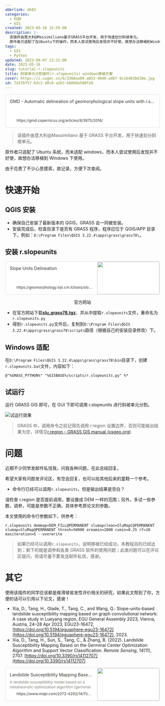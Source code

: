 ```yaml
---
abbrlink: db83
categories:
  - 科研
  - GIS
created: 2023-05-16 15:59:00
description: |-
  该插件由意大利@Massimiliano基于GRASS平台开发，用于快速划分斜坡单元。
  原作者只适配了在Ubuntu下的操作，而本人尝试使用后发现并不好使，故想办法移植到Windows下使用。由于花费了不少心思摸索，故记录，方便下次查阅。
tags:
  - GIS
  - Python
updated: 2023-09-07 13:21:00
date: 2023-05-16
slug: tutorial-r.slopeunits
title: 斜坡单元分割插件(r.slopeunits) windows移植方案
cover: https://i.cuger.cn/b/3366ea09-a053-4046-a9bf-9c16403b638e.jpg
id: 7a57bf57-63c2-48c8-a2b3-b60dda580fa9
---
```


<div style="width: 100%; margin-top: 4px; margin-bottom: 4px;"><div style="display: flex; background:white;border-radius:5px"><a href="https://gmd.copernicus.org/articles/9/3975/2016/"target="_blank"rel="noopener noreferrer"style="display: flex; color: inherit; text-decoration: none; user-select: none; transition: background 20ms ease-in 0s; cursor: pointer; flex-grow: 1; min-width: 0px; flex-wrap: wrap-reverse; align-items: stretch; text-align: left; overflow: hidden; border: 1px solid rgba(55, 53, 47, 0.16); border-radius: 5px; position: relative; fill: inherit;"><div style="flex: 4 1 180px; padding: 12px 14px 14px; overflow: hidden; text-align: left;"><div style="font-size: 14px; line-height: 20px; color: rgb(55, 53, 47); white-space: nowrap; overflow: hidden; text-overflow: ellipsis; min-height: 24px; margin-bottom: 2px;">GMD - Automatic delineation of geomorphological slope units with r.slopeunits v1.0 and their optimization for landslide susceptibility modeling</div><div style="font-size: 12px; line-height: 16px; color: rgba(55, 53, 47, 0.65); height: 32px; overflow: hidden;"></div><div style="display: flex; margin-top: 6px; height: 16px;"><img src="https://www.geoscientific-model-development.net/favicon_copernicus_16x16_.ico"style="width: 16px; height: 16px; min-width: 16px; margin-right: 6px;"><div style="font-size: 12px; line-height: 16px; color: rgb(55, 53, 47); white-space: nowrap; overflow: hidden; text-overflow: ellipsis;">https://gmd.copernicus.org/articles/9/3975/2016/</div></div></div></a></div></div>

> 该插件由意大利@Massimiliano 基于 GRASS 平台开发，用于快速划分斜坡单元。

原作者只适配了 Ubuntu 系统，而未适配 windows，而本人尝试使用后发现并不好使，故想办法移植到 Windows 下使用。

由于花费了不少心思摸索，故记录，方便下次查阅。

# 快速开始

## QGIS 安装

- 确保自己安装了最新版本的 QGIS，GRASS 会一同被安装。
- 安装完成后，检查目录下是否有 GRASS 程序，程序应位于 QGIS/APP 目录下，例如：`D:\Program Files\QGIS 3.22.4\apps\grass\grass78\`。

## 安装 r.slopeunits

<div style="width: 100%; margin-top: 4px; margin-bottom: 4px;"><div style="display: flex; background:white;border-radius:5px"><a href="https://geomorphology.irpi.cnr.it/tools/slope-units"target="_blank"rel="noopener noreferrer"style="display: flex; color: inherit; text-decoration: none; user-select: none; transition: background 20ms ease-in 0s; cursor: pointer; flex-grow: 1; min-width: 0px; flex-wrap: wrap-reverse; align-items: stretch; text-align: left; overflow: hidden; border: 1px solid rgba(55, 53, 47, 0.16); border-radius: 5px; position: relative; fill: inherit;"><div style="flex: 4 1 180px; padding: 12px 14px 14px; overflow: hidden; text-align: left;"><div style="font-size: 14px; line-height: 20px; color: rgb(55, 53, 47); white-space: nowrap; overflow: hidden; text-overflow: ellipsis; min-height: 24px; margin-bottom: 2px;">Slope Units Delineation</div><div style="font-size: 12px; line-height: 16px; color: rgba(55, 53, 47, 0.65); height: 32px; overflow: hidden;"></div><div style="display: flex; margin-top: 6px; height: 16px;"><img src="https://geomorphology.irpi.cnr.it/++theme++tecnoteca.irpitheme2018/favicon.ico"style="width: 16px; height: 16px; min-width: 16px; margin-right: 6px;"><div style="font-size: 12px; line-height: 16px; color: rgb(55, 53, 47); white-space: nowrap; overflow: hidden; text-overflow: ellipsis;">https://geomorphology.irpi.cnr.it/tools/slope-units</div></div></div><div style="flex: 1 1 180px; display: block; position: relative;"><div style="position: absolute; inset: 0px;"><div style="width: 100%; height: 100%;"><img src="https://geomorphology.irpi.cnr.it/@@site-logo/Logo-irpi-cnr.png" referrerpolicy="no-referrer" style="display: block; object-fit: cover; border-radius: 3px; width: 100%; height: 100%;"></div></div></div></a></div><div style="text-align: center; margin:0;"><p>官方网站</p></div></div>

- 在官方网站下载[**slu_grass78.tgz**](https://geomorphology.irpi.cnr.it/tools/slope-units/slu/slu_grass78.tgz)，并从中提取`r.slopeunits`文件，重命名为`r.slopeunits.py`
- 得到`r.slopeunits.py`文件后，复制到`D:\Program Files\QGIS 3.22.4\apps\grass\grass78\scripts`路径（根据自己的安装目录修改）下。

## Windows 适配

在`D:\Program Files\QGIS 3.22.4\apps\grass\grass78\bin`目录下，创建`r.slopeunits.bat`文件，内容如下：

```shell
@"%GRASS_PYTHON%" "%GISBASE%/scripts/r.slopeunits.py" %*
```

## 试运行

运行 GRASS GIS 即可，在 GUI 下即可调用 r.slopeunits 进行斜坡单元分割。

![试运行效果](https://i.cuger.cn/b/0b86fc0d-d9d2-4f19-8e16-70f854f42537.png)

> GRASS 中，调用命令之前记得先调用 r.region 设置边界，否则可能输出结果为空，详情见[r.region - GRASS GIS manual (osgeo.org)](https://grass.osgeo.org/grass82/manuals/r.region.html)

# 问题

近期不少同学发邮件私信我，问我各种问题，在此总结回复。

希望大家有问题发评论区，有空会回复，也可以给其他后来的童鞋一个参考。

- 命令行已经可以调用`r.slopeunits`，但是输出结果是空白？

请检查 r.region 是否提前调用，要设置成 DEM 一样的范围；另外，多试一些参数，调参，可能是参数不正确，具体参考原论文的参数。

本文使用的命令行参数如下，供参考：

```shell
r.slopeunits demmap=DEM_FILL@PERMANENT slumapclean=SluMapC@PERMANENT slumap=SluMap@PERMANENT thresh=50000 areamin=2000 cvmin=0.25 rf=10 maxiteration=5 --overwrite
```

> 如果已经可以调用`r.slopeunits`，说明移植已经成功，本教程目的已经达到；剩下的就是调参和各类 GRASS 软件的使用问题；此类问题可以在评论区提问，但请尽量不要发送邮件私信，感谢。

# 其它

使用该插件的同学应该都是做滑坡易发性评价相关的研究，如果此文帮到了你，方便的话可以引用以下论文，感谢！

- Xia, D., Tang, H., Glade, T., Tang, C., and Wang, Q.: Slope-units-based landslide susceptibility mapping based on graph convolutional network: A case study in Lueyang region, EGU General Assembly 2023, Vienna, Austria, 24–28 Apr 2023, EGU23-16472, [https://doi.org/10.5194/egusphere-egu23-16472](https://doi.org/10.5194/egusphere-egu23-16472), 2023.
- Xia, D., Tang, H., Sun, S., Tang, C., & Zhang, B. (2022). Landslide Susceptibility Mapping Based on the Germinal Center Optimization Algorithm and Support Vector Classification. _Remote Sensing_, _14_(11), 2707. [https://doi.org/10.3390/rs14112707](https://doi.org/10.3390/rs14112707)

<div style="width: 100%; margin-top: 4px; margin-bottom: 4px;"><div style="display: flex; background:white;border-radius:5px"><a href="https://www.mdpi.com/2072-4292/14/11/2707"target="_blank"rel="noopener noreferrer"style="display: flex; color: inherit; text-decoration: none; user-select: none; transition: background 20ms ease-in 0s; cursor: pointer; flex-grow: 1; min-width: 0px; flex-wrap: wrap-reverse; align-items: stretch; text-align: left; overflow: hidden; border: 1px solid rgba(55, 53, 47, 0.16); border-radius: 5px; position: relative; fill: inherit;"><div style="flex: 4 1 180px; padding: 12px 14px 14px; overflow: hidden; text-align: left;"><div style="font-size: 14px; line-height: 20px; color: rgb(55, 53, 47); white-space: nowrap; overflow: hidden; text-overflow: ellipsis; min-height: 24px; margin-bottom: 2px;">Landslide Susceptibility Mapping Based on the Germinal Center Optimization Algorithm and Support Vector Classification</div><div style="font-size: 12px; line-height: 16px; color: rgba(55, 53, 47, 0.65); height: 32px; overflow: hidden;">A landslide susceptibility model based on a metaheuristic optimization algorithm (germinal center optimization (GCO)) and support vector classification (SVC) is proposed and applied to landslide susceptibility mapping in the Three Gorges Reservoir area in this paper. The proposed GCO-SVC model was constructed via the following steps: First, data on 11 influencing factors and 292 landslide polygons were collected to establish the spatial database. Then, after the influencing factors were subjected to multicollinearity analysis, the data were randomly divided into training and testing sets at a ratio of 7:3. Next, the SVC model with 5-fold cross-validation was optimized by hyperparameter space search using GCO to obtain the optimal hyperparameters, and then the best model was constructed based on the optimal hyperparameters and training set. Finally, the best model acquired by GCO-SVC was applied for landslide susceptibility mapping (LSM), and its performance was compared with that of 6 popular models. The proposed GCO-SVC model achieved better performance (0.9425) than the genetic algorithm support vector classification (GA-SVC; 0.9371), grid search optimized support vector classification (GRID-SVC; 0.9198), random forest (RF; 0.9085), artificial neural network (ANN; 0.9075), K-nearest neighbor (KNN; 0.8976), and decision tree (DT; 0.8914) models in terms of the area under the receiver operating characteristic curve (AUC), and the trends of the other metrics were consistent with that of the AUC. Therefore, the proposed GCO-SVC model has some advantages in LSM and may be worth promoting for wide use.</div><div style="display: flex; margin-top: 6px; height: 16px;"><img src=""style="width: 16px; height: 16px; min-width: 16px; margin-right: 6px;"><div style="font-size: 12px; line-height: 16px; color: rgb(55, 53, 47); white-space: nowrap; overflow: hidden; text-overflow: ellipsis;">https://www.mdpi.com/2072-4292/14/11/2707</div></div></div><div style="flex: 1 1 180px; display: block; position: relative;"><div style="position: absolute; inset: 0px;"><div style="width: 100%; height: 100%;"><img src="https://pub.mdpi-res.com/remotesensing/remotesensing-14-02707/article_deploy/html/images/remotesensing-14-02707-g001-550.jpg?1654675767" referrerpolicy="no-referrer" style="display: block; object-fit: cover; border-radius: 3px; width: 100%; height: 100%;"></div></div></div></a></div></div>
